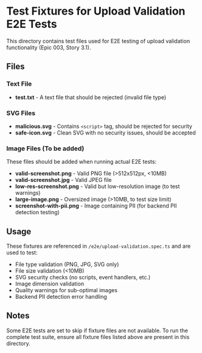# Test Fixtures for Upload Validation E2E Tests

This directory contains test files used for E2E testing of upload validation functionality (Epic 003, Story 3.1).

## Files

### Text File
- **test.txt** - A text file that should be rejected (invalid file type)

### SVG Files  
- **malicious.svg** - Contains `<script>` tag, should be rejected for security
- **safe-icon.svg** - Clean SVG with no security issues, should be accepted

### Image Files (To be added)
These files should be added when running actual E2E tests:
- **valid-screenshot.png** - Valid PNG file (>512x512px, <10MB)
- **valid-screenshot.jpg** - Valid JPEG file
- **low-res-screenshot.png** - Valid but low-resolution image (to test warnings)
- **large-image.png** - Oversized image (>10MB, to test size limit)
- **screenshot-with-pii.png** - Image containing PII (for backend PII detection testing)

## Usage

These fixtures are referenced in `/e2e/upload-validation.spec.ts` and are used to test:
- File type validation (PNG, JPG, SVG only)
- File size validation (<10MB)
- SVG security checks (no scripts, event handlers, etc.)
- Image dimension validation
- Quality warnings for sub-optimal images
- Backend PII detection error handling

## Notes

Some E2E tests are set to skip if fixture files are not available. To run the complete test suite, ensure all fixture files listed above are present in this directory.
